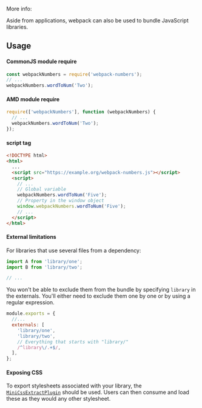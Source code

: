 More info:

Aside from applications, webpack can also be used to bundle JavaScript libraries. 


## Usage

#### CommonJS module require

```javascript
const webpackNumbers = require('webpack-numbers');
// ...
webpackNumbers.wordToNum('Two');
```

#### AMD module require
```javascript
require(['webpackNumbers'], function (webpackNumbers) {
  // ...
  webpackNumbers.wordToNum('Two');
});
```

#### script tag

```html
<!DOCTYPE html>
<html>
  ...
  <script src="https://example.org/webpack-numbers.js"></script>
  <script>
    // ...
    // Global variable
    webpackNumbers.wordToNum('Five');
    // Property in the window object
    window.webpackNumbers.wordToNum('Five');
    // ...
  </script>
</html>
```

#### External limitations

For libraries that use several files from a dependency:
```javascript
import A from 'library/one';
import B from 'library/two';

// ...
```
You won't be able to exclude them from the bundle by specifying `library` in the externals. You'll either need to exclude them one by one or by using a regular expression.
```javascript
module.exports = {
  //...
  externals: [
    'library/one',
    'library/two',
    // Everything that starts with "library/"
    /^library\/.+$/,
  ],
};
```

#### Exposing CSS 
To export stylesheets associated with your library, the [`MiniCssExtractPlugin`](https://webpack.js.org/plugins/mini-css-extract-plugin/) should be used.
Users can then consume and load these as they would any other stylesheet.
